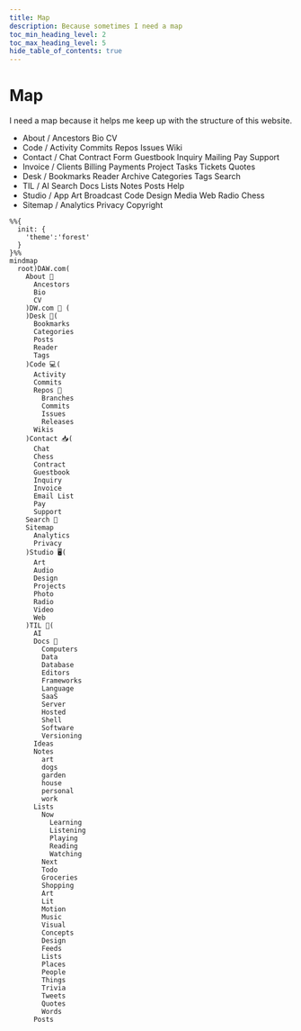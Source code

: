 ```yaml
---
title: Map
description: Because sometimes I need a map
toc_min_heading_level: 2
toc_max_heading_level: 5
hide_table_of_contents: true
---
```


# Map

I need a map because it helps me keep up with the structure of this website.

- About / Ancestors Bio CV
- Code / Activity Commits Repos Issues Wiki
- Contact / Chat Contract Form Guestbook Inquiry Mailing Pay Support
- Invoice / Clients Billing Payments Project Tasks Tickets Quotes
- Desk / Bookmarks Reader Archive Categories Tags Search
- TIL / AI Search Docs Lists Notes Posts Help
- Studio / App Art Broadcast Code Design Media Web Radio Chess
- Sitemap / Analytics Privacy Copyright

```mermaid
%%{
  init: {
    'theme':'forest'
  }
}%%
mindmap
  root)DAW.com(
    About 📕
      Ancestors
      Bio
      CV
    )DW.com 📘 (
    )Desk 📑(
      Bookmarks
      Categories
      Posts
      Reader
      Tags
    )Code 💻(
      Activity
      Commits
      Repos 💾
        Branches
        Commits
        Issues
        Releases
      Wikis
    )Contact 📥(
      Chat
      Chess
      Contract
      Guestbook
      Inquiry
      Invoice
      Email List
      Pay
      Support
    Search 🔎
    Sitemap
      Analytics
      Privacy
    )Studio 🖥️(
      Art
      Audio
      Design
      Projects
      Photo
      Radio
      Video
      Web
    )TIL 📖(
      AI
      Docs 📓
        Computers
        Data
        Database
        Editors
        Frameworks
        Language
        SaaS
        Server
        Hosted
        Shell
        Software
        Versioning
      Ideas
      Notes
        art
        dogs
        garden
        house
        personal
        work
      Lists
        Now
          Learning
          Listening
          Playing
          Reading
          Watching
        Next
        Todo
        Groceries
        Shopping
        Art
        Lit
        Motion
        Music
        Visual
        Concepts
        Design
        Feeds
        Lists
        Places
        People
        Things
        Trivia
        Tweets
        Quotes
        Words
      Posts
```